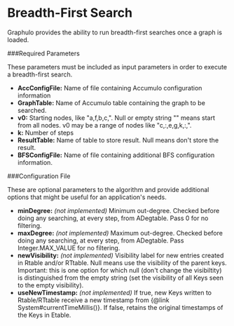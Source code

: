 Breadth-First Search
========

Graphulo provides the ability to run breadth-first searches once a graph is loaded.

###Required Parameters

These parameters must be included as input parameters in order to execute a breadth-first search.

* __AccConfigFile:__ Name of file containing Accumulo configuration information
* __GraphTable:__ Name of Accumulo table containing the graph to be searched.
* __v0:__ Starting nodes, like "a,f,b,c,". Null or empty string "" means start from all nodes. v0 may be a range of nodes like "c,:,e,g,k,:,".
* __k:__ Number of steps
* __ResultTable:__ Name of table to store result. Null means don't store the result.
* __BFSConfigFile:__ Name of file containing additional BFS configuration information.


###Configuration File

These are optional parameters to the algorithm and provide additional options that might be useful for an application's needs.

* __minDegree:__ _(not implemented)_ Minimum out-degree. Checked before doing any searching, at every step, from ADegtable. Pass 0 for no filtering.
* __maxDegree:__ _(not implemented)_ Maximum out-degree. Checked before doing any searching, at every step, from ADegtable. Pass Integer.MAX_VALUE for no filtering.
* __newVisibility:__ _(not implemented)_ Visibility label for new entries created in Rtable and/or RTtable. Null means use the visibility of the parent keys. Important: this is one option for which null (don't change the visibiltity) is distinguished from the empty string (set the visibility of all Keys seen to the empty visibility).
* __useNewTimestamp:__ _(not implemented)_ If true, new Keys written to Rtable/RTtable receive a new timestamp from {@link System#currentTimeMillis()}. If false, retains the original timestamps of the Keys in Etable.